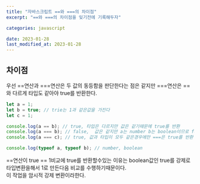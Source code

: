 ```yaml
---
title: "자바스크립트 ==와 ===의 차이점"
excerpt: "==와 ===의 차이점을 잊기전에 기록해두자"

categories: javascript

date: 2023-01-28
last_modified_at: 2023-01-28
---
```


## 차이점

우선 ==연산과 ===연산은 두 값의 동등함을 판단한다는 점은 같지만 ===연산은 ==와 다르게 타입도 같아야 true를 반환한다.

```javascript
let a = 1;
let b = true; // trie는 1과 같은값을 가진다
let c = 1;

console.log(a == b); // true, 타입은 다르지만 값은 같기때문에 true를 반환
console.log(a === b); // false,  값은 같지만 a는 number b는 boolean이므로 false반환
console.log(a === c); // true, 값과 타입이 모두 같은경우에만 ===은 true를 반환

console.log(typeof a, typeof b); // number, boolean
```

==연산이 true == 1비교에 true를 반환할수있는 이유는 boolean값인 true를 강제로 타입변환을해서 1로 만든다음 비교를 수행하기때문이다.  
이 작업을 암시적 강제 변환이라한다.
